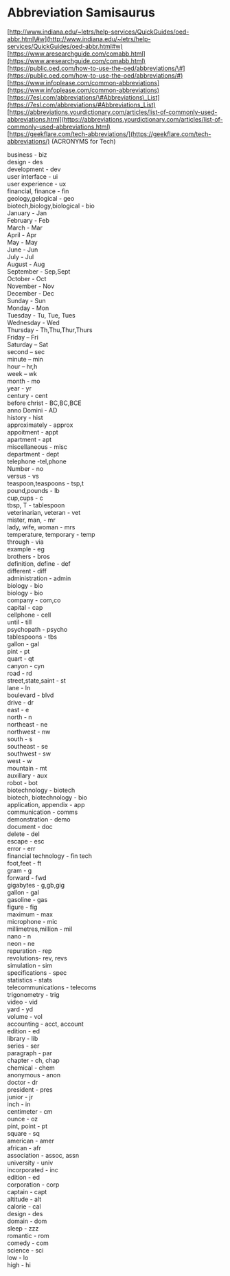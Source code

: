 # Abbreviation Samisaurus

[http://www.indiana.edu/~letrs/help-services/QuickGuides/oed-abbr.html\#w](http://www.indiana.edu/~letrs/help-services/QuickGuides/oed-abbr.html#w)  
[https://www.aresearchguide.com/comabb.html](https://www.aresearchguide.com/comabb.html)  
[https://public.oed.com/how-to-use-the-oed/abbreviations/\#](https://public.oed.com/how-to-use-the-oed/abbreviations/#)  
[https://www.infoplease.com/common-abbreviations](https://www.infoplease.com/common-abbreviations)  
[https://7esl.com/abbreviations/\#Abbreviations\_List](https://7esl.com/abbreviations/#Abbreviations_List)  
[https://abbreviations.yourdictionary.com/articles/list-of-commonly-used-abbreviations.html](https://abbreviations.yourdictionary.com/articles/list-of-commonly-used-abbreviations.html)  
[https://geekflare.com/tech-abbreviations/](https://geekflare.com/tech-abbreviations/) \(ACRONYMS for Tech\)

business - biz  
design - des  
development - dev  
user interface - ui  
user experience - ux  
financial, finance - fin  
geology,gelogical - geo  
biotech,biology,biological - bio  
January - Jan  
February - Feb  
March - Mar  
April - Apr  
May - May  
June - Jun  
July - Jul  
August - Aug  
September - Sep,Sept  
October - Oct  
November - Nov  
December - Dec  
Sunday - Sun  
Monday - Mon  
Tuesday - Tu, Tue, Tues  
Wednesday - Wed  
Thursday - Th,Thu,Thur,Thurs  
Friday – Fri  
Saturday – Sat  
second – sec  
minute – min  
hour – hr,h  
week – wk  
month - mo  
year - yr  
century - cent  
before christ - BC,BC,BCE  
anno Domini - AD  
history - hist  
approximately - approx  
appoitment - appt  
apartment - apt  
miscellaneous - misc  
department - dept  
telephone -tel,phone  
Number - no  
versus - vs  
teaspoon,teaspoons - tsp,t  
pound,pounds - lb  
cup,cups - c  
tbsp, T - tablespoon  
veterinarian, veteran - vet  
mister, man, - mr  
lady, wife, woman - mrs  
temperature, temporary - temp  
through - via  
example - eg  
brothers - bros  
definition, define - def  
different - diff  
administration - admin  
biology - bio  
biology - bio  
company - com,co  
capital - cap  
cellphone - cell  
until - till  
psychopath - psycho  
tablespoons - tbs  
gallon - gal  
pint - pt  
quart - qt  
canyon - cyn  
road - rd  
street,state,saint - st  
lane - ln  
boulevard - blvd  
drive - dr  
east - e  
north - n  
northeast - ne  
northwest - nw  
south - s  
southeast - se  
southwest - sw  
west - w  
mountain - mt  
auxillary - aux  
robot - bot  
biotechnology - biotech  
biotech, biotechnology - bio  
application, appendix - app  
communication - comms  
demonstration - demo  
document - doc  
delete - del  
escape - esc  
error - err  
financial technology - fin tech  
foot,feet - ft  
gram - g  
forward - fwd  
gigabytes - g,gb,gig  
gallon - gal  
gasoline - gas  
figure - fig  
maximum - max  
microphone - mic  
millimetres,million - mil  
nano - n  
neon - ne  
repuration - rep  
revolutions- rev, revs  
simulation - sim  
specifications - spec  
statistics - stats  
telecommunications - telecoms  
trigonometry - trig  
video - vid  
yard - yd  
volume - vol  
accounting - acct, account  
edition - ed  
library - lib  
series - ser  
paragraph - par  
chapter - ch, chap  
chemical - chem  
anonymous - anon  
doctor - dr  
president - pres  
junior - jr  
inch - in  
centimeter - cm  
ounce - oz  
pint, point - pt  
square - sq  
american - amer  
african - afr  
association - assoc, assn  
university - univ  
incorporated - inc  
edition - ed  
corporation - corp  
captain - capt  
altitude - alt  
calorie - cal  
design - des  
domain - dom  
sleep - zzz  
romantic - rom  
comedy - com  
science - sci  
low - lo  
high - hi  


